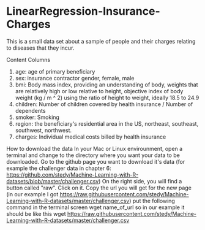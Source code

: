 # LinearRegression-Insurance-Charges
This is a small data set about a sample of people and their charges relating to diseases that they incur.

Content
Columns
1. age: age of primary beneficiary
2. sex: insurance contractor gender, female, male
3. bmi: Body mass index, providing an understanding of body, weights that are relatively high or low relative to height,
objective index of body weight (kg / m ^ 2) using the ratio of height to weight, ideally 18.5 to 24.9
4. children: Number of children covered by health insurance / Number of dependents
5. smoker: Smoking
6. region: the beneficiary's residential area in the US, northeast, southeast, southwest, northwest.
7. charges: Individual medical costs billed by health insurance


How to download the data
In your Mac or Linux envirounment, open a terminal and change to the directory where you want your data to be downloaded.
Go to the github page you want to download it's data (for example the challenger data in chapter 6: https://github.com/stedy/Machine-Learning-with-R-datasets/blob/master/challenger.csv)
On the right side, you will find a button called "raw". Click on it.
Copy the url you will get for the new page (in our example I got https://raw.githubusercontent.com/stedy/Machine-Learning-with-R-datasets/master/challenger.csv)
put the following command in the terminal screen wget name_of_url
so in our example it should be like this wget https://raw.githubusercontent.com/stedy/Machine-Learning-with-R-datasets/master/challenger.csv
